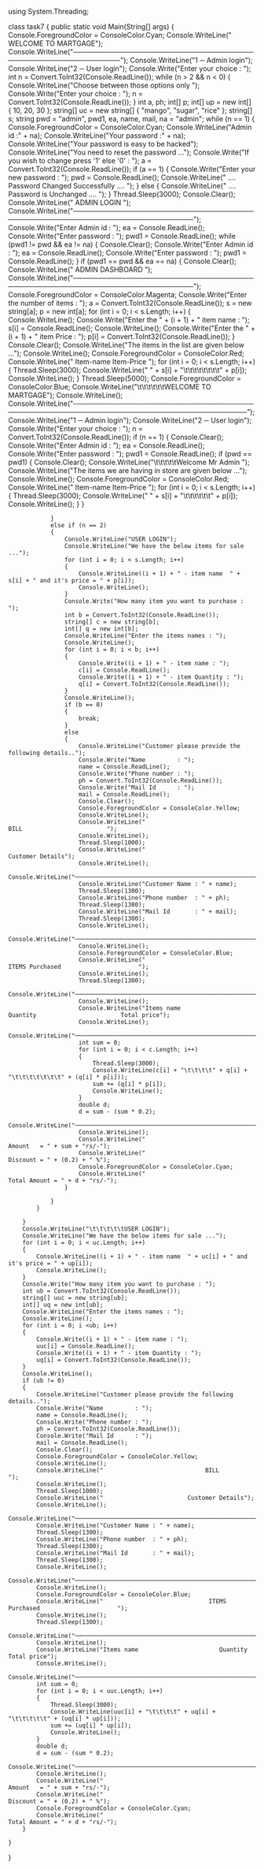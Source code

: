 using System.Threading;

class task7
{
    public static void Main(String[] args)
    {
        Console.ForegroundColor = ConsoleColor.Cyan;
        Console.WriteLine("                             WELCOME TO MARTGAGE");
        Console.WriteLine("────────────────────────────────────────────────────────────");
        Console.WriteLine("1 ─ Admin login");
        Console.WriteLine("2 ─ User login");
        Console.Write("Enter your choice : ");
        int n = Convert.ToInt32(Console.ReadLine());
        while (n > 2 && n < 0)
        {
            Console.WriteLine("Choose between those options only ");
            Console.Write("Enter your choice : ");
            n = Convert.ToInt32(Console.ReadLine());
        }
        int a, ph;
        int[] p;
        int[] up = new int[] { 10, 20, 30 };
        string[] uc = new string[] { "mango", "sugar", "rice" };
        string[] s;
        string pwd = "admin", pwd1, ea, name, mail, na = "admin";
        while (n == 1)
        {
            Console.ForegroundColor = ConsoleColor.Cyan;
            Console.WriteLine("Admin id      :" + na);
            Console.WriteLine("Your password :" + na);
            Console.WriteLine("Your password is easy to be hacked");
            Console.WriteLine("You need to reset the password ...");
            Console.Write("If you wish to change press '1' else '0' : ");
            a = Convert.ToInt32(Console.ReadLine());
            if (a == 1)
            {
                Console.Write("Enter your new password : ");
                pwd = Console.ReadLine();
                Console.WriteLine("               .... Password Changed Successfully .... ");
            }
            else
            {
                Console.WriteLine("                .... Password is Unchanged .... ");
            }
            Thread.Sleep(3000);
            Console.Clear();
            Console.WriteLine("                         ADMIN LOGIN ");
            Console.WriteLine("───────────────────────────────────────────────────────────────────────────");
            Console.Write("Enter Admin id : ");
            ea = Console.ReadLine();
            Console.Write("Enter password : ");
            pwd1 = Console.ReadLine();
            while (pwd1 != pwd && ea != na)
            {
                Console.Clear();
                Console.Write("Enter Admin id : ");
                ea = Console.ReadLine();
                Console.Write("Enter password : ");
                pwd1 = Console.ReadLine();
            }
            if (pwd1 == pwd && ea == na)
            {
                Console.Clear();
                Console.WriteLine("                         ADMIN DASHBOARD ");
                Console.WriteLine("───────────────────────────────────────────────────────────────────────────");
                Console.ForegroundColor = ConsoleColor.Magenta;
                Console.Write("Enter the number of items : ");
                a = Convert.ToInt32(Console.ReadLine());
                s = new string[a];
                p = new int[a];
                for (int i = 0; i < s.Length; i++)
                {
                    Console.WriteLine();
                    Console.Write("Enter the " + (i + 1) + " item name  : ");
                    s[i] = Console.ReadLine();
                    Console.WriteLine();
                    Console.Write("Enter the " + (i + 1) + " item Price : ");
                    p[i] = Convert.ToInt32(Console.ReadLine());
                }
                Console.Clear();
                Console.WriteLine("The items in the list are given below ...");
                Console.WriteLine();
                Console.ForegroundColor = ConsoleColor.Red;
                Console.WriteLine(" Item-name                           Item-Price ");
                for (int i = 0; i < s.Length; i++)
                {
                    Thread.Sleep(3000);
                    Console.WriteLine("  " + s[i] + "\t\t\t\t\t\t\t\t" + p[i]);
                    Console.WriteLine();
                }
                Thread.Sleep(5000);
                Console.ForegroundColor = ConsoleColor.Blue;
                Console.WriteLine("\t\t\t\t\t\tWELCOME TO MARTGAGE");
                Console.WriteLine(); Console.WriteLine("──────────────────────────────────────────────────────────────────────────────────────");
                Console.WriteLine("1 ─ Admin login");
                Console.WriteLine("2 ─ User login");
                Console.Write("Enter your choice : ");
                n = Convert.ToInt32(Console.ReadLine());
                if (n == 1)
                {
                    Console.Clear();
                    Console.Write("Enter Admin id : ");
                    ea = Console.ReadLine();
                    Console.Write("Enter password : ");
                    pwd1 = Console.ReadLine();
                    if (pwd == pwd1)
                    {
                        Console.Clear();
                        Console.WriteLine("\t\t\t\t\tWelcome Mr Admin ");
                        Console.WriteLine("The items we are having in  store are given below ...");
                        Console.WriteLine();
                        Console.ForegroundColor = ConsoleColor.Red;
                        Console.WriteLine(" Item-name                           Item-Price ");
                        for (int i = 0; i < s.Length; i++)
                        {
                            Thread.Sleep(3000);
                            Console.WriteLine("  " + s[i] + "\t\t\t\t\t\t" + p[i]);
                            Console.WriteLine();
                        }
                    }

                }
                else if (n == 2)
                {
                    Console.WriteLine("USER LOGIN");
                    Console.WriteLine("We have the below items for sale ...");
                    for (int i = 0; i < s.Length; i++)
                    {
                        Console.WriteLine((i + 1) + " - item name  " + s[i] + " and it's price = " + p[i]);
                        Console.WriteLine();
                    }
                    Console.Write("How many item you want to purchase : ");
                    int b = Convert.ToInt32(Console.ReadLine());
                    string[] c = new string[b];
                    int[] q = new int[b];
                    Console.WriteLine("Enter the items names : ");
                    Console.WriteLine();
                    for (int i = 0; i < b; i++)
                    {
                        Console.Write((i + 1) + " - item name : ");
                        c[i] = Console.ReadLine();
                        Console.Write((i + 1) + " - item Quantity : ");
                        q[i] = Convert.ToInt32(Console.ReadLine());
                    }
                    Console.WriteLine();
                    if (b == 0)
                    {
                        break;
                    }
                    else
                    {
                        Console.WriteLine("Customer please provide the following details..");
                        Console.Write("Name         : ");
                        name = Console.ReadLine();
                        Console.Write("Phone number : ");
                        ph = Convert.ToInt32(Console.ReadLine());
                        Console.Write("Mail Id      : ");
                        mail = Console.ReadLine();
                        Console.Clear();
                        Console.ForegroundColor = ConsoleColor.Yellow;
                        Console.WriteLine();
                        Console.WriteLine("                             BILL                        ");
                        Console.WriteLine();
                        Thread.Sleep(1000);
                        Console.WriteLine("                             Customer Details");
                        Console.WriteLine();
                        Console.WriteLine("───────────────────────────────────────────────────────────────────────────");
                        Console.WriteLine("Customer Name : " + name);
                        Thread.Sleep(1300);
                        Console.WriteLine("Phone number  : " + ph);
                        Thread.Sleep(1300);
                        Console.WriteLine("Mail Id       : " + mail);
                        Thread.Sleep(1300);
                        Console.WriteLine();
                        Console.WriteLine("───────────────────────────────────────────────────────────────────────────");
                        Console.WriteLine();
                        Console.ForegroundColor = ConsoleColor.Blue;
                        Console.WriteLine("                              ITEMS Purchased                      ");
                        Console.WriteLine();
                        Thread.Sleep(1300);
                        Console.WriteLine("───────────────────────────────────────────────────────────────────────────");
                        Console.WriteLine();
                        Console.WriteLine("Items name                       Quantity                        Total price");
                        Console.WriteLine();
                        Console.WriteLine("───────────────────────────────────────────────────────────────────────────");
                        int sum = 0;
                        for (int i = 0; i < c.Length; i++)
                        {
                            Thread.Sleep(3000);
                            Console.WriteLine(c[i] + "\t\t\t\t" + q[i] + "\t\t\t\t\t\t\t" + (q[i] * p[i]));
                            sum += (q[i] * p[i]);
                            Console.WriteLine();
                        }
                        double d;
                        d = sum - (sum * 0.2);
                        Console.WriteLine("───────────────────────────────────────────────────────────────────────────");
                        Console.WriteLine();
                        Console.WriteLine("                                                 Amount   = " + sum + "rs/-");
                        Console.WriteLine("                                                 Discount = " + (0.2) + " %");
                        Console.ForegroundColor = ConsoleColor.Cyan;
                        Console.WriteLine("                                             Total Amount = " + d + "rs/-");
                    }

                }
            }

        }
        Console.WriteLine("\t\t\t\t\tUSER LOGIN");
        Console.WriteLine("We have the below items for sale ...");
        for (int i = 0; i < uc.Length; i++)
        {
            Console.WriteLine((i + 1) + " - item name  " + uc[i] + " and it's price = " + up[i]);
            Console.WriteLine();
        }
        Console.Write("How many item you want to purchase : ");
        int ub = Convert.ToInt32(Console.ReadLine());
        string[] uuc = new string[ub];
        int[] uq = new int[ub];
        Console.WriteLine("Enter the items names : ");
        Console.WriteLine();
        for (int i = 0; i <ub; i++)
        {
            Console.Write((i + 1) + " - item name : ");
            uuc[i] = Console.ReadLine();
            Console.Write((i + 1) + " - item Quantity : ");
            uq[i] = Convert.ToInt32(Console.ReadLine());
        }
        Console.WriteLine();
        if (ub != 0)
        {
            Console.WriteLine("Customer please provide the following details..");
            Console.Write("Name         : ");
            name = Console.ReadLine();
            Console.Write("Phone number : ");
            ph = Convert.ToInt32(Console.ReadLine());
            Console.Write("Mail Id      : ");
            mail = Console.ReadLine();
            Console.Clear();
            Console.ForegroundColor = ConsoleColor.Yellow;
            Console.WriteLine();
            Console.WriteLine("                             BILL                        ");
            Console.WriteLine();
            Thread.Sleep(1000);
            Console.WriteLine("                        Customer Details");
            Console.WriteLine();
            Console.WriteLine("───────────────────────────────────────────────────────────────────────────");
            Console.WriteLine("Customer Name : " + name);
            Thread.Sleep(1300);
            Console.WriteLine("Phone number  : " + ph);
            Thread.Sleep(1300);
            Console.WriteLine("Mail Id       : " + mail);
            Thread.Sleep(1300);
            Console.WriteLine();
            Console.WriteLine("───────────────────────────────────────────────────────────────────────────");
            Console.WriteLine();
            Console.ForegroundColor = ConsoleColor.Blue;
            Console.WriteLine("                              ITEMS Purchased                      ");
            Console.WriteLine();
            Thread.Sleep(1300);
            Console.WriteLine("───────────────────────────────────────────────────────────────────────────");
            Console.WriteLine();
            Console.WriteLine("Items name                       Quantity                        Total price");
            Console.WriteLine();
            Console.WriteLine("───────────────────────────────────────────────────────────────────────────");
            int sum = 0;
            for (int i = 0; i < uuc.Length; i++)
            {
                Thread.Sleep(3000);
                Console.WriteLine(uuc[i] + "\t\t\t\t" + uq[i] + "\t\t\t\t\t" + (uq[i] * up[i]));
                sum += (uq[i] * up[i]);
                Console.WriteLine();
            }
            double d;
            d = sum - (sum * 0.2);
            Console.WriteLine("───────────────────────────────────────────────────────────────────────────");
            Console.WriteLine();
            Console.WriteLine("                                                 Amount   = " + sum + "rs/-");
            Console.WriteLine("                                                 Discount = " + (0.2) + " %");
            Console.ForegroundColor = ConsoleColor.Cyan;
            Console.WriteLine("                                             Total Amount = " + d + "rs/-");
        }

    }

}

